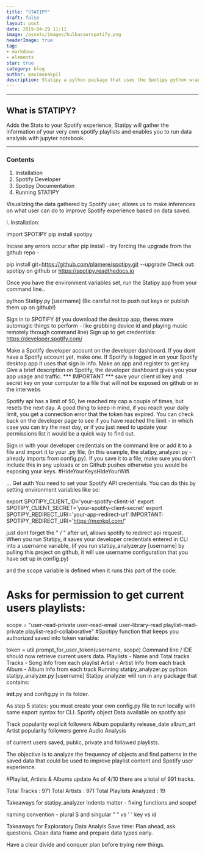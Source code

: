 ```yaml
---
title: "STATIPY"
draft: false
layout: post
date: 2019-04-29 11:11
image: /assets/images/bulbasaurspotify.png
headerImage: true
tag:
- markdown
- elements
star: true
category: blog
author: maximonakpil
description: Statipy a python package that uses the Spotipy python wrapper for calls to the spotify api
---
```


---

## What is STATIPY?

Adds the Stats to your Spotify experience, Statipy will gather the information of your very own spotify playlists and enables you to run data analysis with jupyter notebook.


---

### Contents

1. Installation
2. Spotify Developer
3. Spotipy Documentation
4. Running STATIPY


Visualizing the data gathered by Spotify user, allows us to make inferences on what user can do to improve Spotify experience based on data saved.

i. Installation:

import SPOTIPY
pip install spotipy

Incase any errors occur after pip install - try forcing the upgrade from the github repo -

pip install git+https://github.com/plamere/spotipy.git --upgrade
Check out: spotipy on github or https://spotipy.readthedocs.io

Once you have the environment variables set, run the Statipy app from your command line..

python Statipy.py [username]
(Be careful not to push out keys or publish them up on github!)

Sign in to SPOTIFY (if you download the desktop app, theres more automagic things to perform - like grabbing device id and playing music remotely through command line)
Sign up to get credentials:
https://developer.spotify.com/

Make a Spotify developer account on the developer dashboard. If you dont have a Spotify account yet, make one. If Spotify is logged in on your Spotify desktop app it uses that sign in info.
Make an app and register to get key Give a brief description on Spotify, the developer dashboard gives you your app usage and traffic.
*** IMPORTANT *** save your client id key and secret key on your computer to a file that will not be exposed on github or in the interwebs

Spotify api has a limit of 50, Ive reached my cap a couple of times, but resets the next day.
A good thing to keep in mind, if you reach your daily limit, you get a connection error that the token has expired. You can check back on the developer page to see if you have reached the limit - in which case you can try the next day, or if you just need to update your permissions list it would be a quick way to find out.

Sign in with your developer credentials on the command line or add it to a file and import it to your .py file, (in this example, the statipy_analyzer.py - already imports from config.py). If you save it to a file, make sure you don't include this in any uploads or on Github pushes otherwise you would be exposing your keys.
#HideYourKeysHideYourWifi

... Get auth
You need to set your Spotify API credentials. You can do this by setting environment variables like so:

export SPOTIPY_CLIENT_ID='your-spotify-client-id'
export SPOTIPY_CLIENT_SECRET='your-spotify-client-secret'
export SPOTIPY_REDIRECT_URI='your-app-redirect-url'
IMPORTANT: SPOTIPY_REDIRECT_URI='https://mxnkpl.com/'

just dont forget the " / " after url, allows spotify to redirect api request.
When you run Statipy, it saves your developer credentials entered in CLI into a username variable,
(if you run statipy_analyzer.py [username] by pulling this project on github, it will use username configuration that you have set up in config.py)

and the scope variable is defined when it runs this part of the code:

# Asks for permission to get current users playlists:

scope = "user-read-private user-read-email user-library-read playlist-read-private playlist-read-collaborative"
#Spotipy function that keeps you authorized saved into token variable:

token = util.prompt_for_user_token(username, scope)
Command line / IDE should now retrieve current users data.
Playlists - Name and Total tracks
Tracks - Song Info from each playlist
Artist - Artist Info from each track
Album - Album Info from each track
Running statipy_analyzer.py
python statipy_analyzer.py [username]
Statipy analyzer will run in any package that contains:

__init__.py
and
config.py
in its folder.

As step 5 states: you must create your own config.py file to run locally with same export syntax for CLI.
Spotify object
Data available on spotify api:

Track popularity explicit followers Album popularity release_date album_art Artist popularity followers genre Audio Analysis

of current users saved, public, private and followed playlists.

The objective is to analyze the frequency of objects and find patterns in the saved data that could be used to improve playlist content and Spotify user experience.

#Playlist, Artists & Albums
update
As of 4/10 there are a total of 991 tracks.

Total Tracks : 971
Total Artists : 971
Total Playlists Analyzed : 19

Takeaways for statipy_analyzer
Indents matter - fixing functions and scope!

naming convention - plural S and singular
" " vs ' '
key vs id

Takeaways for Exploratory Data Analyis
Save time: Plan ahead, ask questions.
Clean data frame and prepare data types early.

Have a clear divide and conquer plan before trying new things.
